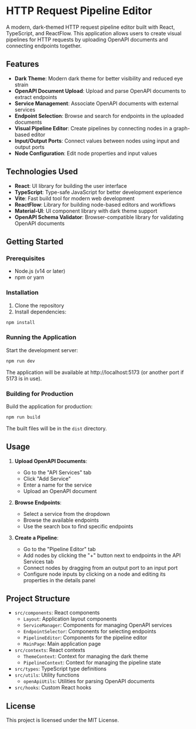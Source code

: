 # HTTP Request Pipeline Editor

A modern, dark-themed HTTP request pipeline editor built with React, TypeScript, and ReactFlow. This application allows users to create visual pipelines for HTTP requests by uploading OpenAPI documents and connecting endpoints together.

## Features

- **Dark Theme**: Modern dark theme for better visibility and reduced eye strain
- **OpenAPI Document Upload**: Upload and parse OpenAPI documents to extract endpoints
- **Service Management**: Associate OpenAPI documents with external services
- **Endpoint Selection**: Browse and search for endpoints in the uploaded documents
- **Visual Pipeline Editor**: Create pipelines by connecting nodes in a graph-based editor
- **Input/Output Ports**: Connect values between nodes using input and output ports
- **Node Configuration**: Edit node properties and input values

## Technologies Used

- **React**: UI library for building the user interface
- **TypeScript**: Type-safe JavaScript for better development experience
- **Vite**: Fast build tool for modern web development
- **ReactFlow**: Library for building node-based editors and workflows
- **Material-UI**: UI component library with dark theme support
- **OpenAPI Schema Validator**: Browser-compatible library for validating OpenAPI documents

## Getting Started

### Prerequisites

- Node.js (v14 or later)
- npm or yarn

### Installation

1. Clone the repository
2. Install dependencies:

```bash
npm install
```

### Running the Application

Start the development server:

```bash
npm run dev
```

The application will be available at http://localhost:5173 (or another port if 5173 is in use).

### Building for Production

Build the application for production:

```bash
npm run build
```

The built files will be in the `dist` directory.

## Usage

1. **Upload OpenAPI Documents**:
   - Go to the "API Services" tab
   - Click "Add Service"
   - Enter a name for the service
   - Upload an OpenAPI document

2. **Browse Endpoints**:
   - Select a service from the dropdown
   - Browse the available endpoints
   - Use the search box to find specific endpoints

3. **Create a Pipeline**:
   - Go to the "Pipeline Editor" tab
   - Add nodes by clicking the "+" button next to endpoints in the API Services tab
   - Connect nodes by dragging from an output port to an input port
   - Configure node inputs by clicking on a node and editing its properties in the details panel

## Project Structure

- `src/components`: React components
  - `Layout`: Application layout components
  - `ServiceManager`: Components for managing OpenAPI services
  - `EndpointSelector`: Components for selecting endpoints
  - `PipelineEditor`: Components for the pipeline editor
  - `MainPage`: Main application page
- `src/contexts`: React contexts
  - `ThemeContext`: Context for managing the dark theme
  - `PipelineContext`: Context for managing the pipeline state
- `src/types`: TypeScript type definitions
- `src/utils`: Utility functions
  - `openApiUtils`: Utilities for parsing OpenAPI documents
- `src/hooks`: Custom React hooks

## License

This project is licensed under the MIT License.
